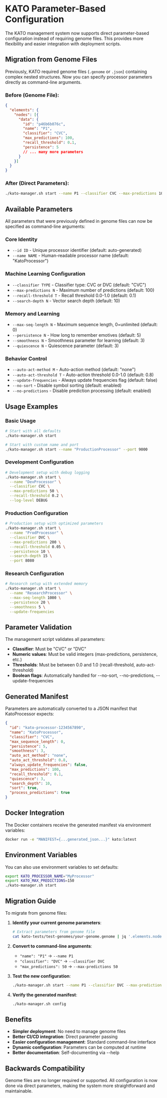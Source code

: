 # KATO Parameter-Based Configuration

The KATO management system now supports direct parameter-based configuration instead of requiring genome files. This provides more flexibility and easier integration with deployment scripts.

## Migration from Genome Files

Previously, KATO required genome files (`.genome` or `.json`) containing complex nested structures. Now you can specify processor parameters directly as command-line arguments.

### Before (Genome File):
```json
{
  "elements": {
    "nodes": [{
      "data": {
        "id": "p46b6b076c",
        "name": "P1", 
        "classifier": "CVC",
        "max_predictions": 100,
        "recall_threshold": 0.1,
        "persistence": 5
        // ... many more parameters
      }
    }]
  }
}
```

### After (Direct Parameters):
```bash
./kato-manager.sh start --name P1 --classifier CVC --max-predictions 100 --recall-threshold 0.1
```

## Available Parameters

All parameters that were previously defined in genome files can now be specified as command-line arguments:

### Core Identity
- `--id ID` - Unique processor identifier (default: auto-generated)
- `--name NAME` - Human-readable processor name (default: "KatoProcessor")

### Machine Learning Configuration
- `--classifier TYPE` - Classifier type: CVC or DVC (default: "CVC")
- `--max-predictions N` - Maximum number of predictions (default: 100)
- `--recall-threshold T` - Recall threshold 0.0-1.0 (default: 0.1)
- `--search-depth N` - Vector search depth (default: 10)

### Memory and Learning
- `--max-seq-length N` - Maximum sequence length, 0=unlimited (default: 0)
- `--persistence N` - How long to remember emotives (default: 5)
- `--smoothness N` - Smoothness parameter for learning (default: 3)
- `--quiescence N` - Quiescence parameter (default: 3)

### Behavior Control
- `--auto-act-method M` - Auto-action method (default: "none")
- `--auto-act-threshold T` - Auto-action threshold 0.0-1.0 (default: 0.8)
- `--update-frequencies` - Always update frequencies flag (default: false)
- `--no-sort` - Disable symbol sorting (default: enabled)
- `--no-predictions` - Disable prediction processing (default: enabled)

## Usage Examples

### Basic Usage
```bash
# Start with all defaults
./kato-manager.sh start

# Start with custom name and port
./kato-manager.sh start --name "ProductionProcessor" --port 9000
```

### Development Configuration
```bash
# Development setup with debug logging
./kato-manager.sh start \
  --name "DevProcessor" \
  --classifier CVC \
  --max-predictions 50 \
  --recall-threshold 0.2 \
  --log-level DEBUG
```

### Production Configuration
```bash
# Production setup with optimized parameters
./kato-manager.sh start \
  --name "ProdProcessor" \
  --classifier DVC \
  --max-predictions 200 \
  --recall-threshold 0.05 \
  --persistence 10 \
  --search-depth 15 \
  --port 8080
```

### Research Configuration
```bash
# Research setup with extended memory
./kato-manager.sh start \
  --name "ResearchProcessor" \
  --max-seq-length 1000 \
  --persistence 20 \
  --smoothness 5 \
  --update-frequencies
```

## Parameter Validation

The management script validates all parameters:

- **Classifier**: Must be "CVC" or "DVC"
- **Numeric values**: Must be valid integers (max-predictions, persistence, etc.)
- **Thresholds**: Must be between 0.0 and 1.0 (recall-threshold, auto-act-threshold)
- **Boolean flags**: Automatically handled for --no-sort, --no-predictions, --update-frequencies

## Generated Manifest

Parameters are automatically converted to a JSON manifest that KatoProcessor expects:

```json
{
  "id": "kato-processor-1234567890",
  "name": "KatoProcessor",
  "classifier": "CVC",
  "max_sequence_length": 0,
  "persistence": 5,
  "smoothness": 3,
  "auto_act_method": "none",
  "auto_act_threshold": 0.8,
  "always_update_frequencies": false,
  "max_predictions": 100,
  "recall_threshold": 0.1,
  "quiescence": 3,
  "search_depth": 10,
  "sort": true,
  "process_predictions": true
}
```

## Docker Integration

The Docker containers receive the generated manifest via environment variables:

```bash
docker run -e "MANIFEST={...generated_json...}" kato:latest
```

## Environment Variables

You can also use environment variables to set defaults:

```bash
export KATO_PROCESSOR_NAME="MyProcessor"
export KATO_MAX_PREDICTIONS=150
./kato-manager.sh start
```

## Migration Guide

To migrate from genome files:

1. **Identify your current genome parameters**:
   ```bash
   # Extract parameters from genome file
   cat kato-tests/test-genomes/your-genome.genome | jq '.elements.nodes[0].data'
   ```

2. **Convert to command-line arguments**:
   - `"name": "P1"` → `--name P1`
   - `"classifier": "DVC"` → `--classifier DVC`
   - `"max_predictions": 50` → `--max-predictions 50`

3. **Test the new configuration**:
   ```bash
   ./kato-manager.sh start --name P1 --classifier DVC --max-predictions 50
   ```

4. **Verify the generated manifest**:
   ```bash
   ./kato-manager.sh config
   ```

## Benefits

- **Simpler deployment**: No need to manage genome files
- **Better CI/CD integration**: Direct parameter passing
- **Easier configuration management**: Standard command-line interface
- **Dynamic configuration**: Parameters can be computed at runtime
- **Better documentation**: Self-documenting via --help

## Backwards Compatibility

Genome files are no longer required or supported. All configuration is now done via direct parameters, making the system more straightforward and maintainable.